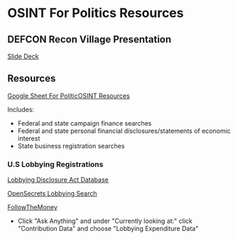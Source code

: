 # OSINT For Politics Resources

## DEFCON Recon Village Presentation

[Slide Deck]()

## Resources

[Google Sheet For PoliticOSINT Resources](
https://docs.google.com/spreadsheets/d/1aliUwsvT90oh1GRgVVxrRWkw_RnTETmjKhk53L4js48/)

Includes:
- Federal and state campaign finance searches
- Federal and state personal financial disclosures/statements of economic interest
- State business registration searches

### U.S Lobbying Registrations

[Lobbying Disclosure Act Database](https://soprweb.senate.gov/index.cfm?event=selectFields&reset=1)

[OpenSecrets Lobbying Search](https://www.opensecrets.org/lobby/search.php)

[FollowTheMoney](https://www.followthemoney.org/)

- Click "Ask Anything" and under "Currently looking at:" click "Contribution Data" and choose "Lobbying Expenditure Data"
